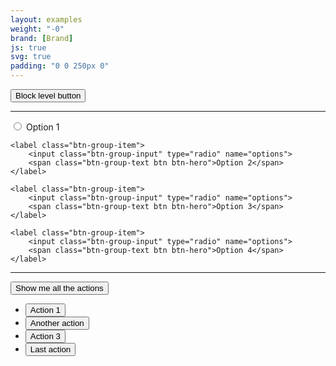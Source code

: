 ```yaml
---
layout: examples
weight: "-0"
brand: [Brand]
js: true
svg: true
padding: "0 0 250px 0"
---
```


<button type="button" class="btn btn-hero btn-lg btn-block">Block level button</button>

<hr>

<div class="btn-group btn-block">
	<label class="btn-group-item">
		<input class="btn-group-input" type="radio" name="options">
		<span class="btn-group-text btn btn-hero">Option 1</span>
	</label>

	<label class="btn-group-item">
		<input class="btn-group-input" type="radio" name="options">
		<span class="btn-group-text btn btn-hero">Option 2</span>
	</label>

	<label class="btn-group-item">
		<input class="btn-group-input" type="radio" name="options">
		<span class="btn-group-text btn btn-hero">Option 3</span>
	</label>

	<label class="btn-group-item">
		<input class="btn-group-input" type="radio" name="options">
		<span class="btn-group-text btn btn-hero">Option 4</span>
	</label>
</div>

<hr>

<div class="btn-dropdown btn-block" aria-haspopup="true">
	<button type="button" class="btn btn-hero btn-soft js-button-dropdown" aria-label="YOUR TITLE. Hit enter to open dropdown">
		<span class="btn-dropdown-caret">Show me all the actions</span>
	</button>
	<ul class="dropdown-menu dropdown-menu-sm" role="menu" aria-label="Hit the Esc key to close dropdown" tabindex="-1">
		<li><button class="btn btn-link">Action 1</button></li>
		<li><button class="btn btn-link">Another action</button></li>
		<li><button class="btn btn-link">Action 3</button></li>
		<li><button class="btn btn-link">Last action</button></li>
	</ul>
</div>
